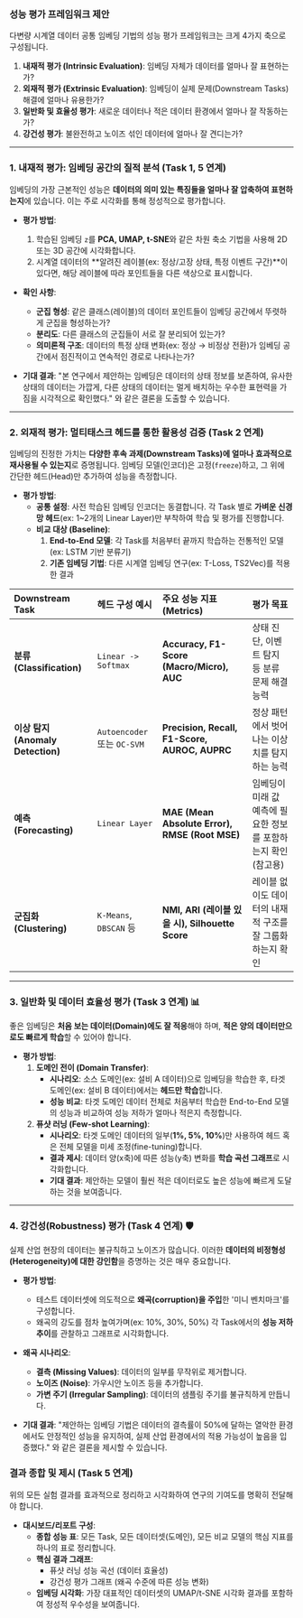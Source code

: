 ### **성능 평가 프레임워크 제안**

다변량 시계열 데이터 공통 임베딩 기법의 성능 평가 프레임워크는 크게 4가지 축으로 구성됩니다. 

1.  **내재적 평가 (Intrinsic Evaluation)**: 임베딩 자체가 데이터를 얼마나 잘 표현하는가?
2.  **외재적 평가 (Extrinsic Evaluation)**: 임베딩이 실제 문제(Downstream Tasks) 해결에 얼마나 유용한가?
3.  **일반화 및 효율성 평가**: 새로운 데이터나 적은 데이터 환경에서 얼마나 잘 작동하는가?
4.  **강건성 평가**: 불완전하고 노이즈 섞인 데이터에 얼마나 잘 견디는가?

---

### 1. 내재적 평가: 임베딩 공간의 질적 분석 (Task 1, 5 연계)

임베딩의 가장 근본적인 성능은 **데이터의 의미 있는 특징들을 얼마나 잘 압축하여 표현하는지**에 있습니다. 이는 주로 시각화를 통해 정성적으로 평가합니다.

* **평가 방법**:
    1.  학습된 임베딩 `z`를 **PCA, UMAP, t-SNE**와 같은 차원 축소 기법을 사용해 2D 또는 3D 공간에 시각화합니다.
    2.  시계열 데이터의 **알려진 레이블(ex: 정상/고장 상태, 특정 이벤트 구간)**이 있다면, 해당 레이블에 따라 포인트들을 다른 색상으로 표시합니다.

* **확인 사항**:
    * **군집 형성**: 같은 클래스(레이블)의 데이터 포인트들이 임베딩 공간에서 뚜렷하게 군집을 형성하는가?
    * **분리도**: 다른 클래스의 군집들이 서로 잘 분리되어 있는가?
    * **의미론적 구조**: 데이터의 특정 상태 변화(ex: 정상 → 비정상 전환)가 임베딩 공간에서 점진적이고 연속적인 경로로 나타나는가?

* **기대 결과**: "본 연구에서 제안하는 임베딩은 데이터의 상태 정보를 보존하여, 유사한 상태의 데이터는 가깝게, 다른 상태의 데이터는 멀게 배치하는 우수한 표현력을 가짐을 시각적으로 확인했다." 와 같은 결론을 도출할 수 있습니다.
    

---

### 2. 외재적 평가: 멀티태스크 헤드를 통한 활용성 검증 (Task 2 연계)

임베딩의 진정한 가치는 **다양한 후속 과제(Downstream Tasks)에 얼마나 효과적으로 재사용될 수 있는지**로 증명됩니다. 임베딩 모델(인코더)은 고정(`freeze`)하고, 그 위에 간단한 헤드(Head)만 추가하여 성능을 측정합니다.

* **평가 방법**:
    * **공통 설정**: 사전 학습된 임베딩 인코더는 동결합니다. 각 Task 별로 **가벼운 신경망 헤드**(ex: 1~2개의 Linear Layer)만 부착하여 학습 및 평가를 진행합니다.
    * **비교 대상 (Baseline)**:
        1.  **End-to-End 모델**: 각 Task를 처음부터 끝까지 학습하는 전통적인 모델 (ex: LSTM 기반 분류기)
        2.  **기존 임베딩 기법**: 다른 시계열 임베딩 연구(ex: T-Loss, TS2Vec)를 적용한 결과

| **Downstream Task** | **헤드 구성 예시** | **주요 성능 지표 (Metrics)** | **평가 목표** |
| :--- | :--- | :--- | :--- |
| **분류 (Classification)** | `Linear -> Softmax` | **Accuracy, F1-Score (Macro/Micro), AUC** | 상태 진단, 이벤트 탐지 등 분류 문제 해결 능력 |
| **이상 탐지 (Anomaly Detection)** | `Autoencoder` 또는 `OC-SVM` | **Precision, Recall, F1-Score, AUROC, AUPRC** | 정상 패턴에서 벗어나는 이상치를 탐지하는 능력 |
| **예측 (Forecasting)** | `Linear Layer` | **MAE (Mean Absolute Error), RMSE (Root MSE)** | 임베딩이 미래 값 예측에 필요한 정보를 포함하는지 확인 (참고용) |
| **군집화 (Clustering)** | `K-Means`, `DBSCAN` 등 | **NMI, ARI (레이블 있을 시), Silhouette Score** | 레이블 없이도 데이터의 내재적 구조를 잘 그룹화하는지 확인 |

---

### 3. 일반화 및 데이터 효율성 평가 (Task 3 연계) 📊

좋은 임베딩은 **처음 보는 데이터(Domain)에도 잘 적응**해야 하며, **적은 양의 데이터만으로도 빠르게 학습**할 수 있어야 합니다.

* **평가 방법**:
    1.  **도메인 전이 (Domain Transfer)**:
        * **시나리오**: 소스 도메인(ex: 설비 A 데이터)으로 임베딩을 학습한 후, 타겟 도메인(ex: 설비 B 데이터)에서는 **헤드만 학습**합니다.
        * **성능 비교**: 타겟 도메인 데이터 전체로 처음부터 학습한 End-to-End 모델의 성능과 비교하여 성능 저하가 얼마나 적은지 측정합니다.
    2.  **퓨샷 러닝 (Few-shot Learning)**:
        * **시나리오**: 타겟 도메인 데이터의 일부(**1%, 5%, 10%**)만 사용하여 헤드 혹은 전체 모델을 미세 조정(fine-tuning)합니다.
        * **결과 제시**: 데이터 양(x축)에 따른 성능(y축) 변화를 **학습 곡선 그래프**로 시각화합니다.
        * **기대 결과**: 제안하는 모델이 훨씬 적은 데이터로도 높은 성능에 빠르게 도달하는 것을 보여줍니다.

---

### 4. 강건성(Robustness) 평가 (Task 4 연계) 🛡️

실제 산업 현장의 데이터는 불규칙하고 노이즈가 많습니다. 이러한 **데이터의 비정형성(Heterogeneity)에 대한 강인함**을 증명하는 것은 매우 중요합니다.

* **평가 방법**:
    * 테스트 데이터셋에 의도적으로 **왜곡(corruption)을 주입**한 '미니 벤치마크'를 구성합니다.
    * 왜곡의 강도를 점차 높여가며(ex: 10%, 30%, 50%) 각 Task에서의 **성능 저하 추이**를 관찰하고 그래프로 시각화합니다.

* **왜곡 시나리오**:
    * **결측 (Missing Values)**: 데이터의 일부를 무작위로 제거합니다.
    * **노이즈 (Noise)**: 가우시안 노이즈 등을 추가합니다.
    * **가변 주기 (Irregular Sampling)**: 데이터의 샘플링 주기를 불규칙하게 만듭니다.

* **기대 결과**: "제안하는 임베딩 기법은 데이터의 결측률이 50%에 달하는 열악한 환경에서도 안정적인 성능을 유지하여, 실제 산업 환경에서의 적용 가능성이 높음을 입증했다." 와 같은 결론을 제시할 수 있습니다.

### **결과 종합 및 제시 (Task 5 연계)**

위의 모든 실험 결과를 효과적으로 정리하고 시각화하여 연구의 기여도를 명확히 전달해야 합니다.

* **대시보드/리포트 구성**:
    * **종합 성능 표**: 모든 Task, 모든 데이터셋(도메인), 모든 비교 모델의 핵심 지표를 하나의 표로 정리합니다.
    * **핵심 결과 그래프**:
        * 퓨샷 러닝 성능 곡선 (데이터 효율성)
        * 강건성 평가 그래프 (왜곡 수준에 따른 성능 변화)
    * **임베딩 시각화**: 가장 대표적인 데이터셋의 UMAP/t-SNE 시각화 결과를 포함하여 정성적 우수성을 보여줍니다.